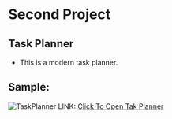 # Second Project
## Task Planner
- This is a modern task planner.
## Sample:
![TaskPlanner](https://github.com/sanjoshsatsangi/Task-Planner/assets/154961435/01c58b06-9a49-4458-bbfc-c934cb3a458e)
LINK: [Click To Open Tak Planner](https://sanjoshtaskplanner.netlify.app/)
